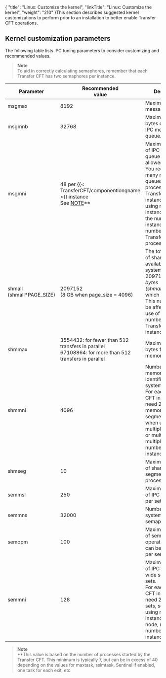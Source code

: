 {
    "title": "Linux: Customize the kernel",
    "linkTitle": "Linux: Customize the kernel",
    "weight": "210"
}This section describes suggested kernel customizations to perform prior to an installation to better enable Transfer CFT operations.

## Kernel customization parameters

The following table lists IPC tuning parameters to consider customizing and recommended values.

> **Note**  
> To aid in correctly calculating semaphores, remember that each Transfer CFT has two semaphores per instance.


| Parameter  |  Recommended<br/>value  | Description  |
| --- | --- | --- |
| msgmax  | 8192  | Maximum size of a message in bytes.  |
| msgmnb  | 32768  | Maximum size in bytes on a single IPC message queue.  |
| msgmni  |  48 per {{< TransferCFT/componentlongname  >}} instance<br/>See <a href="#note_linux">NOTE</a>**  |  Maximum number of IPC message queue resources allowed.<br/>You require as many message queues as processes per Transfer CFT instance (when using multiple instances, multiply the number of instances by the number of Transfer CFT processes).  |
|  shmall<br/>(shmall*PAGE_SIZE)  |  2097152<br/>(8 GB when page_size = 4096)  |  The total amount of shared memory available on the system is 2097152*4096 bytes (shmall*PAGE_SIZE) which is 8 GB.<br/>This number may be affected by the use of a very large number of Transfer CFT instances.  |
| shmmax  |  3554432: for fewer than 512 transfers in parallel<br/>67108864: for more than 512 transfers in parallel  | Maximum size in bytes for a  shared memory segment.  |
| shmmni  | 4096  |  Number of  shared memory segment identifiers in the system.<br/>For each Transfer CFT instance you need 2 shared memory segments, so when using multiple instances or multi-node, multiply the number of instances by 2.  |
| shmseg  | 10  | Maximum number of  shared memory segments per process.  |
| semmsl  | 250  | Maximum number of  IPC semaphores per set.  |
| semmns  | 32000  | Number of IPC system-wide semaphores.  |
| semopm  | 100  | Maximum number of semaphore operations that can be performed per semop(2).  |
| semmni  | 128  |  Maximum number of  IPC system-wide semaphore sets.<br/>For each Transfer CFT instance you need 2 semaphore sets, so when using multiple instances or multi-node, multiply the number of instances by 2.  |


> **Note**  
> \*\*This value is based on the number of processes started by the Transfer CFT. This minimum is typically 7, but can be in excess of 40 depending on the values for maxtask, sslmtask, Sentinel if enabled, one task for each exit, etc.
